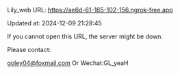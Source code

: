 Lily_web URL: https://ae6d-61-165-102-156.ngrok-free.app

Updated at: 2024-12-09 21:28:45

If you cannot open this URL, the server might be down.

Please contact: 

goley04@foxmail.com Or Wechat:GL_yeaH
